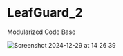 # LeafGuard_2
Modularized Code Base

![Screenshot 2024-12-29 at 14 26 39](https://github.com/user-attachments/assets/7b7642c3-69c1-4628-a5d9-f9eaa452ece2)
